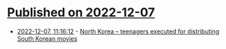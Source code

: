 # [Published on 2022-12-07](index.md)

* [2022-12-07, 11:16:12](https://news.ycombinator.com/item?id=33893080) - [North Korea – teenagers executed for distributing South Korean movies](https://tvpworld.com/64892532/n-korea-publicly-executes-two-teenagers-for-distributing-s-korean-movies)
